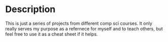 # Description

This is just a series of projects from different comp sci courses. It only really serves my purpose as a refernece for myself and to teach others, but feel free to use it as a cheat sheet if it helps.
